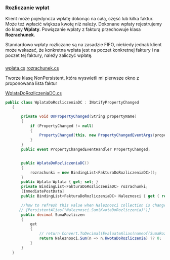 ﻿### Rozliczanie wpłat

Klient może pojedyncza wpłatę dokonąc na całą, część lub kilka faktur.
Może też wpłacić większa kwotę niż należy.
Dokonane wpłaty rejestrujemy do klasy **Wplaty**. Powiązanie wpłaty z fakturą przechowuje klasa **Rozrachunek**.

Standardowo wpłaty rozliczane są na zasadzie FIFO, niekiedy jednak klient może wskazać, że konkretna wpłata jest na poczet konkretnej faktury i na poczet tej faktury, należy zaliczyć wpłatę.

###
[wplata.cs](./ComphrehensiveTuririalXaf.Module/BusinessObjects/Wplata.cs)
[rozrachunek.cs](./ComphrehensiveTuririalXaf.Module/BusinessObjects/Rozrachunek.cs)


Tworze klasę NonPersistent, która wyswietli mi pierwsze okno z proponowana lista faktur

[WplataDoRozliczeniaDC.cs](./ComphrehensiveTuririalXaf.Module/BusinessObjects/WplataDoRozliczeniaDC.cs)

```csharp
public class WplataDoRozliczeniaDC : INotifyPropertyChanged
   {

       private void OnPropertyChanged(String propertyName)
       {
           if (PropertyChanged != null)
           {
               PropertyChanged(this, new PropertyChangedEventArgs(propertyName));
           }
       }
       public event PropertyChangedEventHandler PropertyChanged;


       public WplataDoRozliczeniaDC()
       {
           rozrachunki = new BindingList<FakturaDoRozliczeniaDC>();
       }
       public Wplata Wplata { get; set; }
       private BindingList<FakturaDoRozliczeniaDC> rozrachunki;
       [ImmediatePostData]
       public BindingList<FakturaDoRozliczeniaDC> Naleznosci { get { return rozrachunki; } }

       //how to refresh this value when Naleznosci collection is changed
      // [PersistentAlias("Naleznosci.Sum(KwotaDoRozliczenia)")]
       public decimal SumaRozliczen
       {
           get
           {
               // return Convert.ToDecimal(EvaluateAlias(nameof(SumaRozliczen)));
               return Naleznosci.Sum(n => n.KwotaDoRozliczenia) ?? 0;
           }
       }
   }
```
